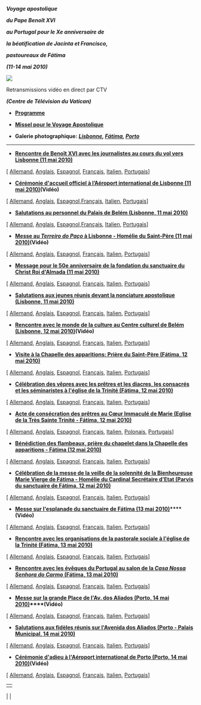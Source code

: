 ***Voyage apostolique***

***du Pape Benoît XVI***

***au Portugal pour le Xe anniversaire de***

***la béatification de Jacinta et Francisco,***

***pastoureaux de Fátima***

***(11-14 mai 2010)***

![](http://www.vatican.va/holy_father/benedict_xvi/travels/2010/img/portogallo.jpg)

Retransmissions vidéo en direct par CTV

***(Centre de Télévision du Vatican)***

- **[Programme](/content/benedict-xvi/fr/travels/2010/documents/trav_ben-xvi_portogallo_20100511.html)**


- **[Missel pour le Voyage Apostolique](http://www.vatican.va/news_services/liturgy/libretti/2010/messale-portogallo2010.pdf)**

- **Galerie photographique:** ***[Lisbonne](http://www.vatican.va/news_services/liturgy/photogallery/2010/20100511/index.html), [Fátima](http://www.vatican.va/news_services/liturgy/photogallery/2010/20100512/index.html), [Porto](http://www.vatican.va/news_services/liturgy/photogallery/2010/20100514/index.html)***


* * *

- **[Rencontre de Benoît XVI avec les journalistes au cours du vol vers Lisbonne (11 mai 2010)](/content/benedict-xvi/fr/speeches/2010/may/documents/hf_ben-xvi_spe_20100511_portogallo-interview.html)**

\[ [Allemand](/content/benedict-xvi/de/speeches/2010/may/documents/hf_ben-xvi_spe_20100511_portogallo-interview.html), [Anglais](/content/benedict-xvi/en/speeches/2010/may/documents/hf_ben-xvi_spe_20100511_portogallo-interview.html), [Espagnol](/content/benedict-xvi/es/speeches/2010/may/documents/hf_ben-xvi_spe_20100511_portogallo-interview.html), [Français](/content/benedict-xvi/fr/speeches/2010/may/documents/hf_ben-xvi_spe_20100511_portogallo-interview.html), [Italien](/content/benedict-xvi/it/speeches/2010/may/documents/hf_ben-xvi_spe_20100511_portogallo-interview.html), [Portugais](/content/benedict-xvi/pt/speeches/2010/may/documents/hf_ben-xvi_spe_20100511_portogallo-interview.html)\]


- **[Cérémonie d'accueil officiel à l’Aéroport international de Lisbonne (11 mai 2010)](/content/benedict-xvi/fr/speeches/2010/may/documents/hf_ben-xvi_spe_20100511_accoglienza-ufficiale.html)(Vidéo)**

\[ [Allemand](/content/benedict-xvi/de/speeches/2010/may/documents/hf_ben-xvi_spe_20100511_accoglienza-ufficiale.html), [Anglais](/content/benedict-xvi/en/speeches/2010/may/documents/hf_ben-xvi_spe_20100511_accoglienza-ufficiale.html), [Espagnol](/content/benedict-xvi/es/speeches/2010/may/documents/hf_ben-xvi_spe_20100511_accoglienza-ufficiale.html),[Français](/content/benedict-xvi/fr/speeches/2010/may/documents/hf_ben-xvi_spe_20100511_accoglienza-ufficiale.html), [Italien](/content/benedict-xvi/it/speeches/2010/may/documents/hf_ben-xvi_spe_20100511_accoglienza-ufficiale.html), [Portugais](/content/benedict-xvi/pt/speeches/2010/may/documents/hf_ben-xvi_spe_20100511_accoglienza-ufficiale.html)\]


- **[Salutations au personnel du Palais de Belém (Lisbonne, 11 mai 2010)](/content/benedict-xvi/fr/speeches/2010/may/documents/hf_ben-xvi_spe_20100511_belem.html)**

\[ [Allemand](/content/benedict-xvi/de/speeches/2010/may/documents/hf_ben-xvi_spe_20100511_belem.html), [Anglais](/content/benedict-xvi/en/speeches/2010/may/documents/hf_ben-xvi_spe_20100511_belem.html), [Espagnol](/content/benedict-xvi/es/speeches/2010/may/documents/hf_ben-xvi_spe_20100511_belem.html),[Français](/content/benedict-xvi/fr/speeches/2010/may/documents/hf_ben-xvi_spe_20100511_belem.html), [Italien](/content/benedict-xvi/it/speeches/2010/may/documents/hf_ben-xvi_spe_20100511_belem.html), [Portugais](/content/benedict-xvi/pt/speeches/2010/may/documents/hf_ben-xvi_spe_20100511_belem.html)\]


- **[Messe au *Terreiro do Paço* à Lisbonne - Homélie du Saint-Père (11 mai 2010)](/content/benedict-xvi/fr/homilies/2010/documents/hf_ben-xvi_hom_20100511_terreiro-paco.html)(Vidéo)**

\[ [Allemand](/content/benedict-xvi/de/homilies/2010/documents/hf_ben-xvi_hom_20100511_terreiro-paco.html), [Anglais](/content/benedict-xvi/en/homilies/2010/documents/hf_ben-xvi_hom_20100511_terreiro-paco.html), [Espagnol](/content/benedict-xvi/es/homilies/2010/documents/hf_ben-xvi_hom_20100511_terreiro-paco.html), [Français](/content/benedict-xvi/fr/homilies/2010/documents/hf_ben-xvi_hom_20100511_terreiro-paco.html), [Italien](/content/benedict-xvi/it/homilies/2010/documents/hf_ben-xvi_hom_20100511_terreiro-paco.html), [Portugais](/content/benedict-xvi/pt/homilies/2010/documents/hf_ben-xvi_hom_20100511_terreiro-paco.html)\]


- **[Message pour le 50e anniversaire de la fondation du sanctuaire du Christ Roi d'Almada (11 mai 2010)](/content/benedict-xvi/fr/messages/pont-messages/2010/documents/hf_ben-xvi_mes_20100511_cristo-rei.html)**

\[ [Allemand](/content/benedict-xvi/de/messages/pont-messages/2010/documents/hf_ben-xvi_mes_20100511_cristo-rei.html), [Anglais](/content/benedict-xvi/en/messages/pont-messages/2010/documents/hf_ben-xvi_mes_20100511_cristo-rei.html), [Espagnol](/content/benedict-xvi/es/messages/pont-messages/2010/documents/hf_ben-xvi_mes_20100511_cristo-rei.html), [Français](/content/benedict-xvi/fr/messages/pont-messages/2010/documents/hf_ben-xvi_mes_20100511_cristo-rei.html), [Italien](/content/benedict-xvi/it/messages/pont-messages/2010/documents/hf_ben-xvi_mes_20100511_cristo-rei.html), [Portugais](/content/benedict-xvi/pt/messages/pont-messages/2010/documents/hf_ben-xvi_mes_20100511_cristo-rei.html)\]


- **[Salutations aux jeunes réunis devant la nonciature apostolique (Lisbonne, 11 mai 2010)](/content/benedict-xvi/fr/speeches/2010/may/documents/hf_ben-xvi_spe_20100511_giovani-nunziatura.html)**

\[ [Allemand](/content/benedict-xvi/de/speeches/2010/may/documents/hf_ben-xvi_spe_20100511_giovani-nunziatura.html), [Anglais](/content/benedict-xvi/en/speeches/2010/may/documents/hf_ben-xvi_spe_20100511_giovani-nunziatura.html), [Espagnol](/content/benedict-xvi/es/speeches/2010/may/documents/hf_ben-xvi_spe_20100511_giovani-nunziatura.html), [Français](/content/benedict-xvi/fr/speeches/2010/may/documents/hf_ben-xvi_spe_20100511_giovani-nunziatura.html), [Italien](/content/benedict-xvi/it/speeches/2010/may/documents/hf_ben-xvi_spe_20100511_giovani-nunziatura.html), [Portugais](/content/benedict-xvi/pt/speeches/2010/may/documents/hf_ben-xvi_spe_20100511_giovani-nunziatura.html)\]


- **[Rencontre avec le monde de la culture au Centre culturel de Belém (Lisbonne, 12 mai 2010)](/content/benedict-xvi/fr/speeches/2010/may/documents/hf_ben-xvi_spe_20100512_incontro-cultura.html)(Vidéo)**

\[ [Allemand](/content/benedict-xvi/de/speeches/2010/may/documents/hf_ben-xvi_spe_20100512_incontro-cultura.html), [Anglais](/content/benedict-xvi/en/speeches/2010/may/documents/hf_ben-xvi_spe_20100512_incontro-cultura.html), [Espagnol](/content/benedict-xvi/es/speeches/2010/may/documents/hf_ben-xvi_spe_20100512_incontro-cultura.html), [Français](/content/benedict-xvi/fr/speeches/2010/may/documents/hf_ben-xvi_spe_20100512_incontro-cultura.html), [Italien](/content/benedict-xvi/it/speeches/2010/may/documents/hf_ben-xvi_spe_20100512_incontro-cultura.html), [Portugais](/content/benedict-xvi/pt/speeches/2010/may/documents/hf_ben-xvi_spe_20100512_incontro-cultura.html)\]


- **[Visite à la Chapelle des apparitions: Prière du Saint-Père (Fátima, 12 mai 2010)](/content/benedict-xvi/fr/prayers/documents/hf_ben-xvi_20100512_prayer-fatima.html)**

\[ [Allemand](/content/benedict-xvi/de/prayers/documents/hf_ben-xvi_20100512_prayer-fatima.html), [Anglais](/content/benedict-xvi/en/prayers/documents/hf_ben-xvi_20100512_prayer-fatima.html), [Espagnol](/content/benedict-xvi/es/prayers/documents/hf_ben-xvi_20100512_prayer-fatima.html), [Français](/content/benedict-xvi/fr/prayers/documents/hf_ben-xvi_20100512_prayer-fatima.html), [Italien](/content/benedict-xvi/it/prayers/documents/hf_ben-xvi_20100512_prayer-fatima.html), [Portugais](/content/benedict-xvi/pt/prayers/documents/hf_ben-xvi_20100512_prayer-fatima.html)\]


- **[Célébration des vêpres avec les prêtres et les diacres, les consacrés et les séminaristes à l'église de la Trinité (Fátima, 12 mai 2010)](/content/benedict-xvi/fr/speeches/2010/may/documents/hf_ben-xvi_spe_20100512_vespri-fatima.html)**

\[ [Allemand](/content/benedict-xvi/de/speeches/2010/may/documents/hf_ben-xvi_spe_20100512_vespri-fatima.html), [Anglais](/content/benedict-xvi/en/speeches/2010/may/documents/hf_ben-xvi_spe_20100512_vespri-fatima.html), [Espagnol](/content/benedict-xvi/es/speeches/2010/may/documents/hf_ben-xvi_spe_20100512_vespri-fatima.html), [Français](/content/benedict-xvi/fr/speeches/2010/may/documents/hf_ben-xvi_spe_20100512_vespri-fatima.html), [Italien](/content/benedict-xvi/it/speeches/2010/may/documents/hf_ben-xvi_spe_20100512_vespri-fatima.html), [Portugais](/content/benedict-xvi/pt/speeches/2010/may/documents/hf_ben-xvi_spe_20100512_vespri-fatima.html)\]


- **[Acte de consécration des prêtres au Cœur Immaculé de Marie (Eglise de la Très Sainte Trinité - Fátima, 12 mai 2010)](/content/benedict-xvi/fr/prayers/documents/hf_ben-xvi_20100512_affidamento-fatima.html)**

\[ [Allemand](/content/benedict-xvi/de/prayers/documents/hf_ben-xvi_20100512_affidamento-fatima.html), [Anglais](/content/benedict-xvi/en/prayers/documents/hf_ben-xvi_20100512_affidamento-fatima.html), [Espagnol](/content/benedict-xvi/es/prayers/documents/hf_ben-xvi_20100512_affidamento-fatima.html), [Français](/content/benedict-xvi/fr/prayers/documents/hf_ben-xvi_20100512_affidamento-fatima.html), [Italien](/content/benedict-xvi/it/prayers/documents/hf_ben-xvi_20100512_affidamento-fatima.html), [Polonais](/content/benedict-xvi/pl/prayers/documents/hf_ben-xvi_20100512_affidamento-fatima.html), [Portugais](/content/benedict-xvi/pt/prayers/documents/hf_ben-xvi_20100512_affidamento-fatima.html)\]


- [**Bénédiction des flambeaux, prière du chapelet dans la Chapelle des apparitions - Fátima (12 mai 2010)**](/content/benedict-xvi/fr/speeches/2010/may/documents/hf_ben-xvi_spe_20100512_benedizione-fiaccole.html)

\[ [Allemand](/content/benedict-xvi/de/speeches/2010/may/documents/hf_ben-xvi_spe_20100512_benedizione-fiaccole.html), [Anglais](/content/benedict-xvi/en/speeches/2010/may/documents/hf_ben-xvi_spe_20100512_benedizione-fiaccole.html), [Espagnol](/content/benedict-xvi/es/speeches/2010/may/documents/hf_ben-xvi_spe_20100512_benedizione-fiaccole.html), [Français](/content/benedict-xvi/fr/speeches/2010/may/documents/hf_ben-xvi_spe_20100512_benedizione-fiaccole.html), [Italien](/content/benedict-xvi/it/speeches/2010/may/documents/hf_ben-xvi_spe_20100512_benedizione-fiaccole.html), [Portugais](/content/benedict-xvi/pt/speeches/2010/may/documents/hf_ben-xvi_spe_20100512_benedizione-fiaccole.html)\]


- **[Célébration de la messe de la veille de la solennité de la Bienheureuse Marie Vierge de Fátima - Homélie du Cardinal Secrétaire d'Etat (Parvis du sanctuaire de Fátima, 12 mai 2010)](http://www.vatican.va/roman_curia/secretariat_state/card-bertone/2010/documents/rc_seg-st_20100512_fatima_fr.html)**

\[ [Allemand](http://www.vatican.va/roman_curia/secretariat_state/card-bertone/2010/documents/rc_seg-st_20100512_fatima_ge.html), [Anglais](http://www.vatican.va/roman_curia/secretariat_state/card-bertone/2010/documents/rc_seg-st_20100512_fatima_en.html), [Espagnol](http://www.vatican.va/roman_curia/secretariat_state/card-bertone/2010/documents/rc_seg-st_20100512_fatima_sp.html), [Français](http://www.vatican.va/roman_curia/secretariat_state/card-bertone/2010/documents/rc_seg-st_20100512_fatima_fr.html), [Italien](http://www.vatican.va/roman_curia/secretariat_state/card-bertone/2010/documents/rc_seg-st_20100512_fatima_it.html), [Portugais](http://www.vatican.va/roman_curia/secretariat_state/card-bertone/2010/documents/rc_seg-st_20100512_fatima_po.html)\]


- **[Messe sur l'esplanade du sanctuaire de Fátima (13 mai 2010)](/content/benedict-xvi/fr/homilies/2010/documents/hf_ben-xvi_hom_20100513_fatima.html)****(Vidéo)**

\[ [Allemand](/content/benedict-xvi/de/homilies/2010/documents/hf_ben-xvi_hom_20100513_fatima.html), [Anglais](/content/benedict-xvi/en/homilies/2010/documents/hf_ben-xvi_hom_20100513_fatima.html), [Espagnol](/content/benedict-xvi/es/homilies/2010/documents/hf_ben-xvi_hom_20100513_fatima.html), [Français](/content/benedict-xvi/fr/homilies/2010/documents/hf_ben-xvi_hom_20100513_fatima.html), [Italien](/content/benedict-xvi/it/homilies/2010/documents/hf_ben-xvi_hom_20100513_fatima.html), [Portugais](/content/benedict-xvi/pt/homilies/2010/documents/hf_ben-xvi_hom_20100513_fatima.html)\]


- **[Rencontre avec les organisations de la pastorale sociale à l'église de la Trinité (Fátima, 13 mai 2010)](/content/benedict-xvi/fr/speeches/2010/may/documents/hf_ben-xvi_spe_20100513_pastorale-sociale.html)**

\[ [Allemand](/content/benedict-xvi/de/speeches/2010/may/documents/hf_ben-xvi_spe_20100513_pastorale-sociale.html), [Anglais](/content/benedict-xvi/en/speeches/2010/may/documents/hf_ben-xvi_spe_20100513_pastorale-sociale.html), [Espagnol](/content/benedict-xvi/es/speeches/2010/may/documents/hf_ben-xvi_spe_20100513_pastorale-sociale.html), [Français](/content/benedict-xvi/fr/speeches/2010/may/documents/hf_ben-xvi_spe_20100513_pastorale-sociale.html), [Italien](/content/benedict-xvi/it/speeches/2010/may/documents/hf_ben-xvi_spe_20100513_pastorale-sociale.html), [Portugais](/content/benedict-xvi/pt/speeches/2010/may/documents/hf_ben-xvi_spe_20100513_pastorale-sociale.html)\]


- **[Rencontre avec les évêques du Portugal au salon de la *Casa* *Nossa Senhora do Carmo* (Fátima, 13 mai 2010)](/content/benedict-xvi/fr/speeches/2010/may/documents/hf_ben-xvi_spe_20100513_vescovi-portogallo.html)**

\[ [Allemand](/content/benedict-xvi/de/speeches/2010/may/documents/hf_ben-xvi_spe_20100513_vescovi-portogallo.html), [Anglais](/content/benedict-xvi/en/speeches/2010/may/documents/hf_ben-xvi_spe_20100513_vescovi-portogallo.html), [Espagnol](/content/benedict-xvi/es/speeches/2010/may/documents/hf_ben-xvi_spe_20100513_vescovi-portogallo.html), [Français](/content/benedict-xvi/fr/speeches/2010/may/documents/hf_ben-xvi_spe_20100513_vescovi-portogallo.html), [Italien](/content/benedict-xvi/it/speeches/2010/may/documents/hf_ben-xvi_spe_20100513_vescovi-portogallo.html), [Portugais](/content/benedict-xvi/pt/speeches/2010/may/documents/hf_ben-xvi_spe_20100513_vescovi-portogallo.html)\]


- **[Messe sur la grande Place de l'Av. dos Aliados (Porto, 14 mai 2010)](/content/benedict-xvi/fr/homilies/2010/documents/hf_ben-xvi_hom_20100514_porto.html)****(Vidéo)**

\[ [Allemand](/content/benedict-xvi/de/homilies/2010/documents/hf_ben-xvi_hom_20100514_porto.html), [Anglais](/content/benedict-xvi/en/homilies/2010/documents/hf_ben-xvi_hom_20100514_porto.html), [Espagnol](/content/benedict-xvi/es/homilies/2010/documents/hf_ben-xvi_hom_20100514_porto.html), [Français](/content/benedict-xvi/fr/homilies/2010/documents/hf_ben-xvi_hom_20100514_porto.html), [Italien](/content/benedict-xvi/it/homilies/2010/documents/hf_ben-xvi_hom_20100514_porto.html), [Portugais](/content/benedict-xvi/pt/homilies/2010/documents/hf_ben-xvi_hom_20100514_porto.html)\]


- **[Salutations aux fidèles réunis sur l'Avenida dos Aliados (Porto - Palais Municipal, 14 mai 2010)](/content/benedict-xvi/fr/speeches/2010/may/documents/hf_ben-xvi_spe_20100514_saluto-avenida.html)**

\[ [Allemand](/content/benedict-xvi/de/speeches/2010/may/documents/hf_ben-xvi_spe_20100514_saluto-avenida.html), [Anglais](/content/benedict-xvi/en/speeches/2010/may/documents/hf_ben-xvi_spe_20100514_saluto-avenida.html), [Espagnol](/content/benedict-xvi/es/speeches/2010/may/documents/hf_ben-xvi_spe_20100514_saluto-avenida.html), [Français](/content/benedict-xvi/fr/speeches/2010/may/documents/hf_ben-xvi_spe_20100514_saluto-avenida.html), [Italien](/content/benedict-xvi/it/speeches/2010/may/documents/hf_ben-xvi_spe_20100514_saluto-avenida.html), [Portugais](/content/benedict-xvi/pt/speeches/2010/may/documents/hf_ben-xvi_spe_20100514_saluto-avenida.html)\]


- **[Cérémonie d'adieu à l'Aéroport international de Porto (Porto, 14 mai 2010)](/content/benedict-xvi/fr/speeches/2010/may/documents/hf_ben-xvi_spe_20100514_farewell-portogallo.html)(Vidéo)**

\[ [Allemand](/content/benedict-xvi/de/speeches/2010/may/documents/hf_ben-xvi_spe_20100514_farewell-portogallo.html), [Anglais](/content/benedict-xvi/en/speeches/2010/may/documents/hf_ben-xvi_spe_20100514_farewell-portogallo.html), [Espagnol](/content/benedict-xvi/es/speeches/2010/may/documents/hf_ben-xvi_spe_20100514_farewell-portogallo.html), [Français](/content/benedict-xvi/fr/speeches/2010/may/documents/hf_ben-xvi_spe_20100514_farewell-portogallo.html), [Italien](/content/benedict-xvi/it/speeches/2010/may/documents/hf_ben-xvi_spe_20100514_saluto-avenida.html), [Portugais](/content/benedict-xvi/pt/speeches/2010/may/documents/hf_ben-xvi_spe_20100514_farewell-portogallo.html)\]


|     |
| --- |
|  |

|
|
